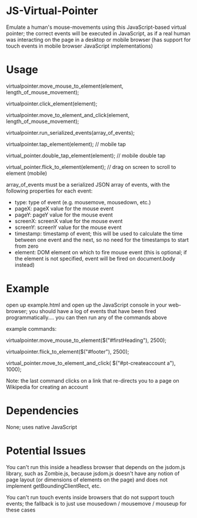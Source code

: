 JS-Virtual-Pointer
==================

Emulate a human's mouse-movements using this JavaScript-based virtual pointer; the correct events will be executed in JavaScript, as if a real human was interacting on the page in a desktop or mobile browser (has support for touch events in mobile browser JavaScript implementations)

Usage
==================

virtualpointer.move_mouse_to_element(element, length_of_mouse_movement);

virtualpointer.click_element(element);

virtualpointer.move_to_element_and_click(element, length_of_mouse_movement);

virtualpointer.run_serialized_events(array_of_events);

virtualpointer.tap_element(element); // mobile tap

virtual_pointer.double_tap_element(element); // mobile double tap

virtual_pointer.flick_to_element(element); // drag on screen to scroll to element (mobile)

array_of_events must be a serialized JSON array of events, with the following properties for each event:
- type: type of event (e.g. mousemove, mousedown, etc.)
- pageX: pageX value for the mouse event
- pageY: pageY value for the mouse event
- screenX: screenX value for the mouse event
- screenY: screenY value for the mouse event
- timestamp: timestamp of event; this will be used to calculate the time between one event and the next, so no need for the timestamps to start from zero
- element: DOM element on which to fire mouse event (this is optional; if the element is not specified, event will be fired on document.body instead)

Example
==================
open up example.html and open up the JavaScript console in your web-browser; you should have a log of events that have been fired programmatically.... you can then run any of the commands above

example commands:

virtualpointer.move_mouse_to_element($("#firstHeading"), 2500);

virtualpointer.flick_to_element($("#footer"), 2500);

virtual_pointer.move_to_element_and_click( $("#pt-createaccount a"), 1000); 

Note: the last command clicks on a link that re-directs you to a page on Wikipedia for creating an account

Dependencies
==================
None; uses native JavaScript

Potential Issues
==================
You can't run this inside a headless browser that depends on the jsdom.js library, such as Zombie.js, because jsdom.js doesn't have any notion of page layout (or dimensions of elements on the page) and does not implement getBoundingClientRect, etc.

You can't run touch events inside browsers that do not support touch events; the fallback is to just use mousedown / mousemove / mouseup for these cases

